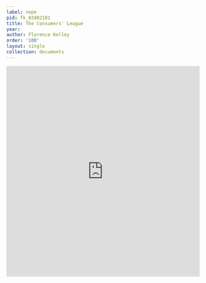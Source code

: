 ```yaml
---
label: nope
pid: fk_03402181
title: The Consumers' League
year:
author: Florence Kelley
order: '100'
layout: single
collection: documents
---
```

<iframe src="https://northwestern.app.box.com/embed/s/9wvp9f8ad8zby0hfpiccxjkdbwk2gcro?sortColumn=date&view=list" width="100%" height="550" frameborder="0" allowfullscreen webkitallowfullscreen msallowfullscreen></iframe>
